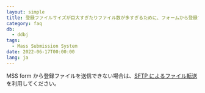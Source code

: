 ```yaml
---
layout: simple
title: 登録ファイルサイズが巨大すぎたりファイル数が多すぎるために、フォームから登録ファイルを送ることができない場合、どのように転送したらよいでしょうか。
category: faq
db:
  - ddbj
tags: 
  - Mass Submission System
date: 2022-06-17T00:00:00
lang: ja
---
```


MSS form から登録ファイルを送信できない場合は、[SFTP によるファイル転送](/ddbj/mss.html#sendfiles)を利用してください。
